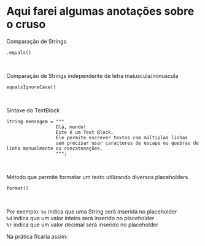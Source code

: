 <h1>Aqui farei algumas anotações sobre o cruso</h1>

Comparação de Strings
```
.equals()
```
<br>

Comparação de Strings independente de letra maiuscula/minuscula
```
equalsIgnoreCase()
```
<br>

Sintaxe do TextBlock
```
String mensagem = """
                  Olá, mundo!
                  Este é um Text Block.
                  Ele permite escrever textos com múltiplas linhas
                  sem precisar usar caracteres de escape ou quebras de linha manualmente ou concatenações.
                  """;
```
<br>

Método que permite formatar um texto utilizando diversos placeholders
```
format()
```
<br>

Por exemplo: 
```%s``` indica que uma String será inserida no placeholder <br>
```%d``` indica que um valor inteiro será inserido no placeholder <br>
```%f``` indica que um valor decimal será inserido no placeholder <br>

Na prática ficaria assim:
